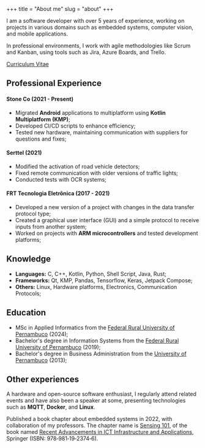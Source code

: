 +++
title = "About me"
slug = "about"
+++

I am a software developer with over 5 years of experience, working on projects in various domains such as embedded systems, computer vision, and mobile applications.  

In professional environments, I work with agile methodologies like Scrum and Kanban, using tools such as Jira, Azure Boards, and Trello.  

[Curriculum Vitae](https://drive.proton.me/urls/ZEAKRB0P7C#8QVS4L0u3lgc)

## Professional Experience  

#### Stone Co (2021 - Present)  
- Migrated **Android** applications to multiplatform using **Kotlin Multiplatform (KMP)**;  
- Developed CI/CD scripts to enhance efficiency;  
- Tested new hardware, maintaining communication with suppliers for questions and fixes;  

#### Serttel (2021)  
- Modified the activation of road vehicle detectors;  
- Fixed remote communication with older versions of traffic lights;  
- Conducted tests with OCR systems;  

#### FRT Tecnologia Eletrônica (2017 - 2021)  
- Developed a new version of a project with changes in the data transfer protocol type;  
- Created a graphical user interface (GUI) and a simple protocol to receive inputs from another system;  
- Worked on projects with **ARM microcontrollers** and tested development platforms;  

## Knowledge

- **Languages:** C, C++, Kotlin, Python, Shell Script, Java, Rust;
- **Frameworks:** Qt, KMP, Pandas, Tensorflow, Keras, Jetpack Compose;
- **Others:** Linux, Hardware platforms, Electronics, Communication Protocols;  

## Education

- MSc in Applied Informatics from the [Federal Rural University of Pernambuco](https://www.ufrpe.br/) (2024);
- Bachelor's degree in Information Systems from the [Federal Rural University of Pernambuco](https://www.ufrpe.br/) (2019);
- Bachelor's degree in Business Administration from the [University of Pernambuco](https://www.upe.br/) (2013);  

## Other experiences  

A hardware and open-source software enthusiast, I regularly attend related events and have also been a speaker at some, presenting technologies such as **MQTT**, **Docker**, and **Linux**.  

Published a book chapter about embedded systems in 2022, with collaboration of my professors. The chapter name is [Sensing 101](https://link.springer.com/chapter/10.1007/978-981-19-2374-6_2), of the book named [Recent Advancements in ICT Infrastructure and Applications](https://link.springer.com/book/10.1007/978-981-19-2374-6), Springer (ISBN: 978‑981‑19‑2374‑6).
